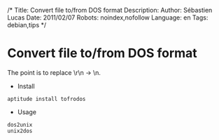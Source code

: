 /*
Title: Convert file to/from DOS format
Description: 
Author: Sébastien Lucas
Date: 2011/02/07
Robots: noindex,nofollow
Language: en
Tags: debian,tips
*/
# Convert file to/from DOS format

The point is to replace \r\n -> \n.
*	Install
```
aptitude install tofrodos
```
*	Usage
```
dos2unix
unix2dos
```





